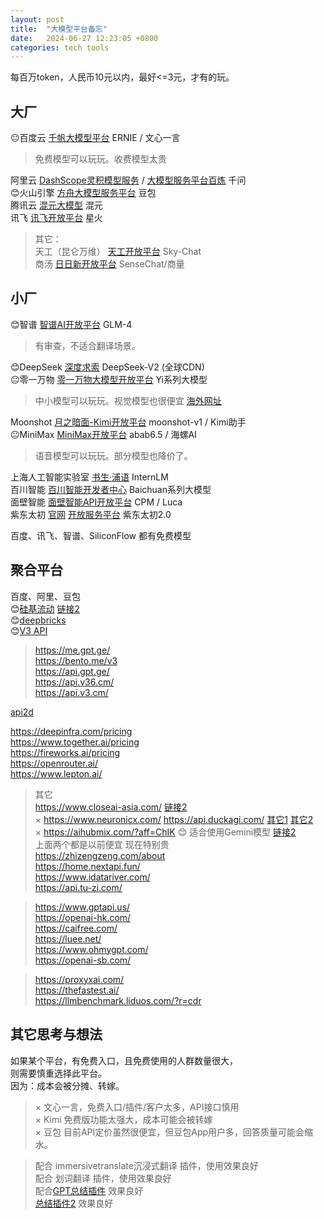 ```yaml
---
layout: post
title:  "大模型平台备忘"
date:   2024-06-27 12:23:05 +0800
categories: tech tools
---  
```


每百万token，人民币10元以内，最好<=3元，才有的玩。  

## 大厂  
😐百度云 [千帆大模型平台](https://qianfan.cloud.baidu.com/) ERNIE / 文心一言  
> 免费模型可以玩玩。收费模型太贵  

阿里云 [DashScope灵积模型服务](https://dashscope.aliyun.com/) / [大模型服务平台百炼](https://www.aliyun.com/product/bailian) 千问  
😊火山引擎 [方舟大模型服务平台](https://www.volcengine.com/product/ark) 豆包  
腾讯云 [混元大模型](https://cloud.tencent.com/product/hunyuan) 混元  
讯飞 [讯飞开放平台](https://xinghuo.xfyun.cn/sparkapi) 星火  

> 其它：  
天工（昆仑万维） [天工开放平台](https://model-platform.tiangong.cn/) Sky-Chat  
商汤 [日日新开放平台](https://platform.sensenova.cn/) SenseChat/商量  

## 小厂  
😊智谱 [智谱AI开放平台](https://open.bigmodel.cn/) GLM-4  
> 有审查，不适合翻译场景。

😊DeepSeek [深度求索](https://www.deepseek.com/zh) DeepSeek-V2  (全球CDN)  
😐零一万物 [零一万物大模型开放平台](https://platform.lingyiwanwu.com/) Yi系列大模型  
> 中小模型可以玩玩。视觉模型也很便宜  [海外网址](https://platform.01.ai/)  

Moonshot [月之暗面-Kimi开放平台](https://platform.moonshot.cn/) moonshot-v1 / Kimi助手  
😐MiniMax [MiniMax开放平台](https://platform.minimaxi.com/) abab6.5 / 海螺AI  
> 语音模型可以玩玩。部分模型也降价了。  

上海人工智能实验室 [书生·浦语](https://internlm.intern-ai.org.cn/) InternLM  
百川智能 [百川智能开发者中心](https://platform.baichuan-ai.com/) Baichuan系列大模型  
面壁智能 [面壁智能API开放平台](https://modelbest.cn/openapi)  CPM / Luca  
紫东太初 [官网](https://taichu-web.ia.ac.cn/) [开放服务平台](https://ai-maas.wair.ac.cn/)  紫东太初2.0  


百度、讯飞、智谱、SiliconFlow 都有免费模型  


## 聚合平台  
百度、阿里、豆包  
😊[硅基流动](https://www.siliconflow.cn)  [链接2](https://guiji.cn/)  
😊[deepbricks](https://deepbricks.ai/)  
😊[V3 API](https://api.gpt.ge/)
> https://me.gpt.ge/  
https://bento.me/v3  
https://api.gpt.ge/  
https://api.v36.cm/  
https://api.v3.cm/  

[api2d](https://api2d.com/)  


https://deepinfra.com/pricing  
https://www.together.ai/pricing  
https://fireworks.ai/pricing  
https://openrouter.ai/  
https://www.lepton.ai/  


> 其它  
https://www.closeai-asia.com/  [链接2](https://www.openai-asia.com)  
× https://www.neuronicx.com/  https://api.duckagi.com/  [其它1](https://www.gotoagi.com/store/products/api) [其它2](https://www.neuronicx.co/store/products/duckagi-api-gpt4-gpt3-5-3-dall-e-3-midjourney)  
× https://aihubmix.com/?aff=ChIK 😊 适合使用Gemini模型  [链接2](https://orisound.cn/)    
上面两个都是以前便宜 现在特别贵  
https://zhizengzeng.com/about  
https://home.nextapi.fun/  
https://www.idatariver.com/  
https://api.tu-zi.com/


> https://www.gptapi.us/  
https://openai-hk.com/  
https://caifree.com/  
https://luee.net/  
https://www.ohmygpt.com/  
https://openai-sb.com/  


> https://proxyxai.com/  
https://thefastest.ai/  
https://llmbenchmark.liduos.com/?r=cdr  



## 其它思考与想法  
如果某个平台，有免费入口，且免费使用的人群数量很大，  
则需要慎重选择此平台。  
因为：成本会被分摊、转嫁。  
> × 文心一言，免费入口/插件/客户太多，API接口慎用  
> × Kimi 免费版功能太强大，成本可能会被转嫁  
> × 豆包 目前API定价虽然很便宜，但豆包App用户多，回答质量可能会缩水。

> 配合 immersivetranslate沉浸式翻译 插件，使用效果良好  
> 配合 划词翻译 插件，使用效果良好  
> 配合[GPT总结插件](https://chromewebstore.google.com/detail/chatgpt-summary-summarize/mikcekmbahpbehdpakenaknkkedeonhf) 效果良好  
> [总结插件2](https://chromewebstore.google.com/detail/elmo-chat-your-ai-web-cop/ipnlcfhfdicbfbchfoihipknbaeenenm) 效果良好  
